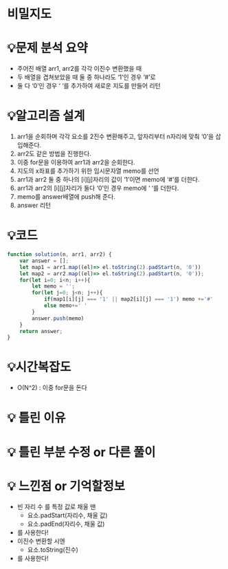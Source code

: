 # 비밀지도

# 💡**문제 분석 요약**

- 주어진 배열 arr1, arr2를 각각 이진수 변환했을 때
- 두 배열을 겹쳐보았을 때 둘 중 하나라도 ‘1’인 경우 ‘#’로
- 둘 다 ‘0’인 경우 ‘ ‘를 추가하여 새로운 지도를 만들어 리턴

# 💡**알고리즘 설계**

1. arr1을 순회하며 각각 요소를 2진수 변환해주고, 앞자리부터 n자리에 맞춰 ‘0’을 삽입해준다.
2. arr2도 같은 방법을 진행한다.
3. 이중 for문을 이용하여 arr1과 arr2을 순회한다.
4. 지도의 x좌표를 추가하기 위한 임시문자열 memo를 선언
5.  arr1과 arr2 둘 중 하나의 [i][j]자리의 값이 ‘1’이면 memo에 ‘#’를 더한다.
6. arr1과 arr2의 [i][j]자리가 둘다 ‘0’인 경우 memo에 ‘ ‘를 더한다.
7. memo를 answer배열에 push해 준다.
8. answer 리턴

# 💡코드

```jsx
function solution(n, arr1, arr2) {
    var answer = [];
    let map1 = arr1.map((el)=> el.toString(2).padStart(n, '0'))
    let map2 = arr2.map((el)=> el.toString(2).padStart(n, '0'));
    for(let i=0; i<n; i++){
        let memo = '';
        for(let j=0; j<n; j++){
            if(map1[i][j] === '1' || map2[i][j] === '1') memo +='#'
            else memo+=' '
        }
        answer.push(memo)
    }
    return answer;
}
```

# 💡시간복잡도

- O(N^2) : 이중 for문을 돈다

# 💡 틀린 이유

# 💡 틀린 부분 수정 or 다른 풀이

# 💡 느낀점 or 기억할정보

- 빈 자리 수 를 특정 값로 채울 땐
    - 요소.padStart(자리수, 채울 값)
    - 요소.padEnd(자리수, 채울 값)
- 를 사용한다!
- 이진수 변환할 시엔
    - 요소.toString(진수)
- 를 사용한다!
